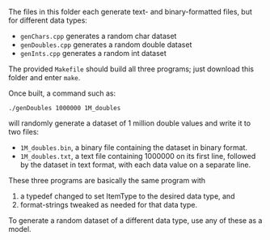 The files in this folder each generate text- and binary-formatted files, but for different data types:
- `genChars.cpp` generates a random char dataset
- `genDoubles.cpp` generates a random double dataset
- `genInts.cpp` generates a random int dataset

The provided `Makefile` should build all three programs; just download this folder and enter `make`.

Once built, a command such as:

    ./genDoubles 1000000 1M_doubles

will randomly generate a dataset of 1 million double values and write it to two files:
- `1M_doubles.bin`, a binary file containing the dataset in binary format.
- `1M_doubles.txt`, a text file containing 1000000 on its first line, followed by the dataset in text format, with each data value on a separate line.

These three programs are basically the same program with 
1. a typedef changed to set ItemType to the desired data type, and
2. format-strings tweaked as needed for that data type.

To generate a random dataset of a different data type, use any of these as a model.
